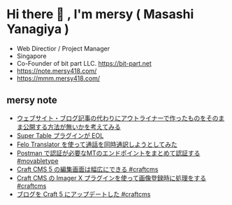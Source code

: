 # Hi there 👋 , I'm mersy ( Masashi Yanagiya )

- Web Directior / Project Manager
- Singapore
- Co-Founder of bit part LLC. https://bit-part.net
- https://note.mersy418.com/
- https://mmm.mersy418.com/

## mersy note
<!-- BLOG-POST-LIST:START -->
- [ウェブサイト・ブログ記事の代わりにアウトライナーで作ったものをそのまま公開する方法が無いかを考えてみる](https://note.mersy418.com/article/diary_20240608?utm_source=feed)
- [Super Table プラグインが EOL](https://note.mersy418.com/article/super-table-eol?utm_source=feed)
- [Felo Translator を使って通話を同時通訳しようとしてみた](https://note.mersy418.com/article/translate-call-felo-translator?utm_source=feed)
- [Postman で認証が必要なMTのエンドポイントをまとめて認証する #movabletype](https://note.mersy418.com/article/postman-mt-dataapi-authentication?utm_source=feed)
- [Craft CMS 5 の編集画面は幅広にできる #craftcms](https://note.mersy418.com/article/craft5-editing-entry?utm_source=feed)
- [Craft CMS の Imager X プラグインを使って画像登録時に処理をする #craftcms](https://note.mersy418.com/article/craftcms-imagerx-automatic-generation?utm_source=feed)
- [ブログを Craft 5 にアップデートした #craftcms](https://note.mersy418.com/article/update-craft5?utm_source=feed)
<!-- BLOG-POST-LIST:END -->
